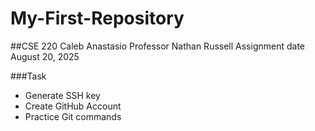 # My-First-Repository

##CSE 220 
Caleb Anastasio
Professor Nathan Russell
Assignment date August 20, 2025

###Task

* Generate SSH key
* Create GitHub Account
* Practice Git commands
